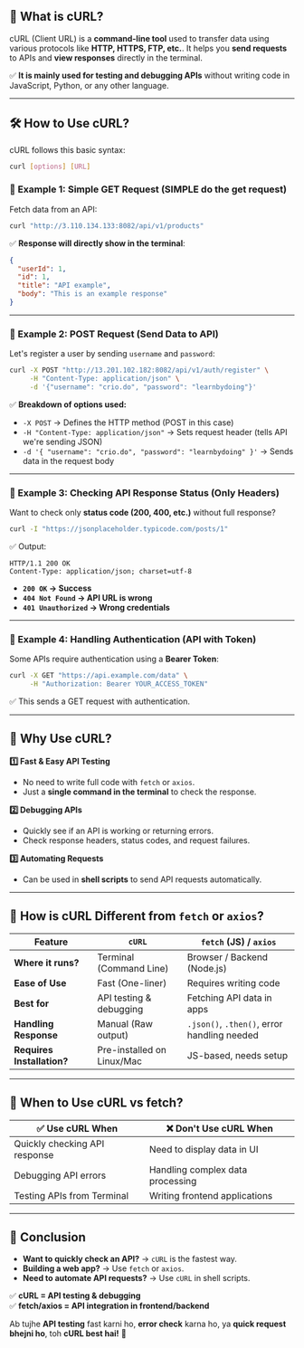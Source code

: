## **📌 What is cURL?**

cURL (Client URL) is a **command-line tool** used to transfer data using various protocols like **HTTP, HTTPS, FTP, etc.**. It helps you **send requests** to APIs and **view responses** directly in the terminal.

✅ **It is mainly used for testing and debugging APIs** without writing code in JavaScript, Python, or any other language.

---

## **🛠 How to Use cURL?**

cURL follows this basic syntax:

```sh
curl [options] [URL]
```

### **🚀 Example 1: Simple GET Request** (SIMPLE do the get request)

Fetch data from an API:

```sh
curl "http://3.110.134.133:8082/api/v1/products"
```

✅ **Response will directly show in the terminal**:

```json
{
  "userId": 1,
  "id": 1,
  "title": "API example",
  "body": "This is an example response"
}
```

---

### **🚀 Example 2: POST Request (Send Data to API)**

Let's register a user by sending `username` and `password`:

```sh
curl -X POST "http://13.201.102.182:8082/api/v1/auth/register" \
     -H "Content-Type: application/json" \
     -d '{"username": "crio.do", "password": "learnbydoing"}'
```

✅ **Breakdown of options used:**

- `-X POST` → Defines the HTTP method (POST in this case)
- `-H "Content-Type: application/json"` → Sets request header (tells API we're sending JSON)
- `-d '{ "username": "crio.do", "password": "learnbydoing" }'` → Sends data in the request body

---

### **🚀 Example 3: Checking API Response Status (Only Headers)**

Want to check only **status code (200, 400, etc.)** without full response?

```sh
curl -I "https://jsonplaceholder.typicode.com/posts/1"
```

✅ Output:

```
HTTP/1.1 200 OK
Content-Type: application/json; charset=utf-8
```

- **`200 OK` → Success**
- **`404 Not Found` → API URL is wrong**
- **`401 Unauthorized` → Wrong credentials**

---

### **🚀 Example 4: Handling Authentication (API with Token)**

Some APIs require authentication using a **Bearer Token**:

```sh
curl -X GET "https://api.example.com/data" \
     -H "Authorization: Bearer YOUR_ACCESS_TOKEN"
```

✅ This sends a GET request with authentication.

---

## **📌 Why Use cURL?**

**1️⃣ Fast & Easy API Testing**

- No need to write full code with `fetch` or `axios`.
- Just a **single command in the terminal** to check the response.

**2️⃣ Debugging APIs**

- Quickly see if an API is working or returning errors.
- Check response headers, status codes, and request failures.

**3️⃣ Automating Requests**

- Can be used in **shell scripts** to send API requests automatically.

---

## **📌 How is cURL Different from `fetch` or `axios`?**

| Feature                    | `cURL`                     | `fetch` (JS) / `axios`                      |
| -------------------------- | -------------------------- | ------------------------------------------- |
| **Where it runs?**         | Terminal (Command Line)    | Browser / Backend (Node.js)                 |
| **Ease of Use**            | Fast (One-liner)           | Requires writing code                       |
| **Best for**               | API testing & debugging    | Fetching API data in apps                   |
| **Handling Response**      | Manual (Raw output)        | `.json()`, `.then()`, error handling needed |
| **Requires Installation?** | Pre-installed on Linux/Mac | JS-based, needs setup                       |

---

## **🎯 When to Use cURL vs fetch?**

| ✅ Use cURL When              | ❌ Don't Use cURL When           |
| ----------------------------- | -------------------------------- |
| Quickly checking API response | Need to display data in UI       |
| Debugging API errors          | Handling complex data processing |
| Testing APIs from Terminal    | Writing frontend applications    |

---

## **🔹 Conclusion**

- **Want to quickly check an API?** → `cURL` is the fastest way.
- **Building a web app?** → Use `fetch` or `axios`.
- **Need to automate API requests?** → Use `cURL` in shell scripts.

✅ **cURL = API testing & debugging**  
✅ **fetch/axios = API integration in frontend/backend**

Ab tujhe **API testing** fast karni ho, **error check** karna ho, ya **quick request bhejni ho**, toh **cURL best hai!** 🚀
